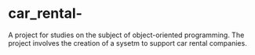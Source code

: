 # car_rental-
A project for studies on the subject of object-oriented programming. The project involves the creation of a sysetm to support car rental companies.
